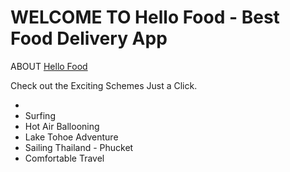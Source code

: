 # WELCOME TO Hello Food - Best Food Delivery App

ABOUT [Hello Food](https://hellofood-44499.web.app/)

Check out the Exciting Schemes Just a Click.

-
- Surfing
- Hot Air Ballooning
- Lake Tohoe Adventure
- Sailing Thailand - Phucket
- Comfortable Travel
